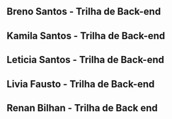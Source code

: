 ## Breno Santos - Trilha de Back-end

## Kamila Santos - Trilha de Back-end

## Leticia Santos - Trilha de Back-end

## Livia Fausto - Trilha de Back-end

## Renan Bilhan - Trilha de Back end
